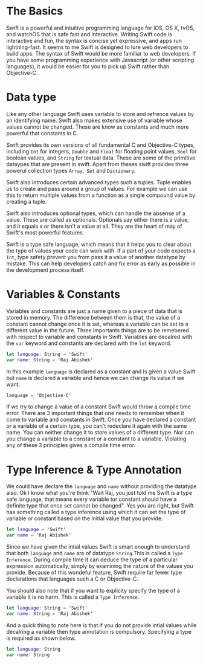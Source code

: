 # The Basics
Swift is a powerful and intuitive programming language for iOS, OS X, tvOS, and watchOS that is safe fast and interactive. Writing Swift code is interactive and fun, the syntax is concise yet expressive, and apps run lightning-fast. It seems to me Swift is designed to lure web developers to build apps. The syntax of Swift would be more familiar to web developers. If you have some programming experience with Javascript (or other scripting languages), it would be easier for you to pick up Swift rather than Objective-C.

# Data type
Like any other language Swift uses variable to store and refrence values by an identifying name. Swift also makes extensive use of variable whose values cannot be changed. These are know as constants and much more powerful that constants in C.

Swift provides its own versions of all fundamental C and Objective-C types, including `Int` for integers, `Double` and `Float` for floating point values, `Bool` for boolean values, and `String` for textual data. These are some of the primitive dataypes that are present in swift. Apart from theses swift provides three powerul collection types `Array`,` Set` and `Dictionary`. 

Swift also introduces certain advanced types such a tuples. Tuple enables us to create and pass around a group of values. For example we can use this to return multiple values from a function as a single compound value by creating a tuple.

Swift also introduces optional types, which can handle the absense of a value. These are called as optionals. Optionals say either there is a value, and it equals x or there isn't a value at all. They are the heart of may of Swift's most powerful features.

Swift is a type safe language, which means that it helps you to clear about the type of values your code can work with. If a part of your code expects a `Int`, type safety prevent you from pass it a value of another datatype by mistake. This can help developers catch and fix error as early as possible in the development process itself.

# Variables & Constants
Variables and constants are just a name given to a piece of data that is stored in memory. The difference between them is that, the value of a constant cannot change once it is set, whereas a variable can be set to a different value in the future. Three importants things are to be remebered with respect to variable and constants in Swift. Variables are decalred with the `var` keyword and constants are declared with the `let` keyword.

```swift
let language: String = 'Swift'
var name: String = 'Raj Abishek'
```
In this example `language` is declared as a constant and is given a value Swift but `name` is declared a variable and hence we can change its value if we want.

```swift
language = 'Objective-C'
```

If we try to change a value of a constant Swift would throw a compile time error. There are 3 important things that one needs to remember when it come to variable and constants in Swift. Once you have declared a constant or a variable of a certain type, you can't redeclare it again with the same name. You can neither change it to store values of a different type. Nor can you change a variable to a constant or a constant to a variable. Violating any of these 3 principles gives a compile time error.

# Type Inference & Type Annotation
We could have declare the `language` and `name` without providing the datatype also. Ok I know what you're think "Wait Raj, you just told me Swift is a type safe language, that means every variable tor constant should have a definite type that once set cannot be changed". Yes you are right, but Swift has something called a type inference using which it can set the type of variable or constant based on the initial value that you provide.

```swift
let language = 'Swift'
var name = 'Raj Abishek'
```
Since we have given the intial values Swift is smart enough to understand that both `language` and `name` are of datatype `String`.This is called a `Type Inference`. During compile time it can deduce the type of a particular expression automatically, simply by examining the nature of the values you provide. Because of this wondeful feature, Swift require far fewer type declarations that languages such a C or Objective-C.

You should also note that if you want to explicity specify the type of a variable it is no harm. This is called a `Type Inference`.
```swift
let language: String = 'Swift'
var name: String = 'Raj Abishek'
```
And a quick thing to note here is that if you do not provide intial values while decalring a variable then type annotation is compulsory. Specifying a type is required as shown below.
```swift
let language: String
var name: String
```






 

